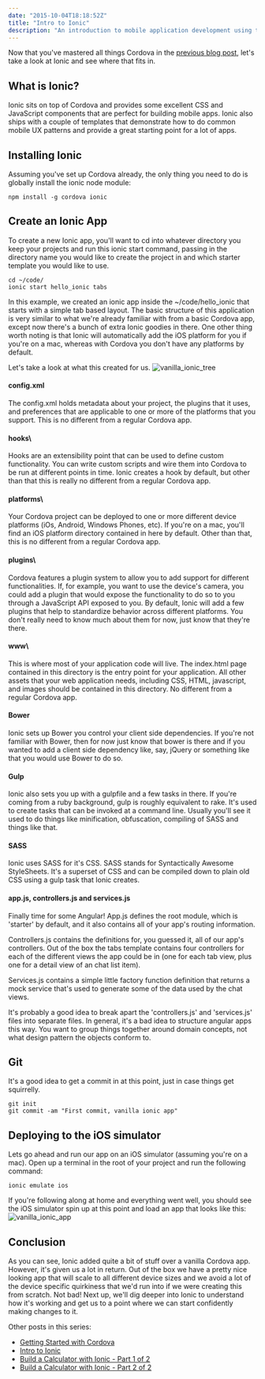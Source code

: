```yaml
---
date: "2015-10-04T18:18:52Z"
title: "Intro to Ionic"
description: "An introduction to mobile application development using the Ionic Framework."
---
```


Now that you've mastered all things Cordova in the [previous blog post](/getting-started-with-cordova), let's take a look at Ionic and see where that fits in.  

## What is Ionic?

Ionic sits on top of Cordova and provides some excellent CSS and JavaScript components that are perfect for building mobile apps.  Ionic also ships with a couple of templates that demonstrate how to do common mobile UX patterns and provide a great starting point for a lot of apps.  

## Installing Ionic

Assuming you've set up Cordova already, the only thing you need to do is globally install the ionic node module:

```shell
npm install -g cordova ionic
```

## Create an Ionic App

To create a new Ionic app, you'll want to cd into whatever directory you keep your projects and run this ionic start command, passing in the directory name you would like to create the project in and which starter template you would like to use.

```shell
cd ~/code/
ionic start hello_ionic tabs
```

In this example, we created an ionic app inside the ~/code/hello_ionic that starts with a simple tab based layout.  The basic structure of this application is very similar to what we're already familiar with from a basic Cordova app, except now there's a bunch of extra Ionic goodies in there.  One other thing worth noting is that Ionic will automatically add the iOS platform for you if you're on a mac, whereas with Cordova you don't have any platforms by default.

Let's take a look at what this created for us.
![vanilla_ionic_tree](04-1-1.png)

#### config.xml

The config.xml holds metadata about your project, the plugins that it uses, and preferences that are applicable to one or more of the platforms that you support.  This is no different from a regular Cordova app.

#### hooks\

Hooks are an extensibility point that can be used to define custom functionality.  You can write custom scripts and wire them into Cordova to be run at different points in time.  Ionic creates a hook by default, but other than that this is really no different from a regular Cordova app.

#### platforms\

Your Cordova project can be deployed to one or more different device platforms (iOs, Android, Windows Phones, etc).  If you're on a mac, you'll find an iOS platform directory contained in here by default.  Other than that, this is no different from a regular Cordova app.

#### plugins\

Cordova features a plugin system to allow you to add support for different functionalities.  If, for example, you want to use the device's camera, you could add a plugin that would expose the functionality to do so to you through a JavaScript API exposed to you.  By default, Ionic will add a few plugins that help to standardize behavior across different platforms.  You don't really need to know much about them for now, just know that they're there.

#### www\

This is where most of your application code will live.  The index.html page contained in this directory is the entry point for your application.  All other assets that your web application needs, including CSS, HTML, javascript, and images should be contained in this directory.  No different from a regular Cordova app.

#### Bower

Ionic sets up Bower you control your client side dependencies.  If you're not familiar with Bower, then for now just know that bower is there and if you wanted to add a client side dependency like, say, jQuery or something like that you would use Bower to do so.

#### Gulp

Ionic also sets you up with a gulpfile and a few tasks in there.  If you're coming from a ruby background, gulp is roughly equivalent to rake.  It's used to create tasks that can be invoked at a command line.  Usually you'll see it used to do things like minification, obfuscation, compiling of SASS and things like that.  

#### SASS

Ionic uses SASS for it's CSS.  SASS stands for Syntactically Awesome StyleSheets.  It's a superset of CSS and can be compiled down to plain old CSS using a gulp task that Ionic creates.

#### app.js, controllers.js and services.js

Finally time for some Angular!  App.js defines the root module, which is 'starter' by default, and it also contains all of your app's routing information.

Controllers.js contains the definitions for, you guessed it, all of our app's controllers.  Out of the box the tabs template contains four controllers for each of the different views the app could be in (one for each tab view, plus one for a detail view of an chat list item).

Services.js contains a simple little factory function definition that returns a mock service that's used to generate some of the data used by the chat views.

It's probably a good idea to break apart the 'controllers.js' and 'services.js' files into separate files.  In general, it's a bad idea to structure angular apps this way.  You want to group things together around domain concepts, not what design pattern the objects conform to.

## Git

It's a good idea to get a commit in at this point, just in case things get squirrelly.  

```shell
git init
git commit -am "First commit, vanilla ionic app"
```

## Deploying to the iOS simulator

Lets go ahead and run our app on an iOS simulator (assuming you're on a mac).  Open up a terminal in the root of your project and run the following command:

```shell
ionic emulate ios
```

If you're following along at home and everything went well, you should see the iOS simulator spin up at this point and load an app that looks like this:
![vanilla_ionic_app](04-1-2.png)

## Conclusion

As you can see, Ionic added quite a bit of stuff over a vanilla Cordova app.  However, it's given us a lot in return.  Out of the box we have a pretty nice looking app that will scale to all different device sizes and we avoid a lot of the device specific quirkiness that we'd run into if we were creating this from scratch.  Not bad!  Next up, we'll dig deeper into Ionic to understand how it's working and get us to a point where we can start confidently making changes to it.

Other posts in this series:

* [Getting Started with Cordova](/getting-started-with-cordova)
* [Intro to Ionic](/intro-to-ionic)
* [Build a Calculator with Ionic - Part 1 of 2](/build-a-calculator-with-ionic-1)
* [Build a Calculator with Ionic - Part 2 of 2](/build-a-calculator-with-ionic-2)